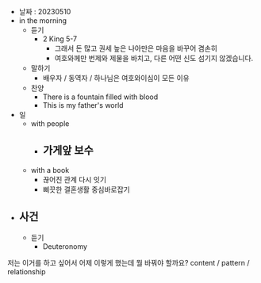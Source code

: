 - 날짜 : 20230510
- in the morning
	- 듣기
		- 2 King 5-7
			- 그래서 돈 많고 권세 높은 나아만은 마음을 바꾸어 겸손히
			- 여호와께만 번제와 제물을 바치고, 다른 어떤 신도 섬기지 않겠습니다.
	- 말하기
		-  배우자 / 동역자 / 하나님은 여호와이심이 모든 이유
	- 찬양
		- There is a fountain filled with blood
		- This is my father's world
- 일
	- with people
		- 가게앞 보수
			- 
	-  with a book
		- 끊어진 관계 다시 잇기
		- 삐끗한 결혼생활 중심바로잡기
- 사건
	- 
	- 듣기
		- Deuteronomy  



저는 이거를 하고 싶어서 어제 이렇게 했는데 뭘 바꿔야 할까요?
content / pattern / relationship